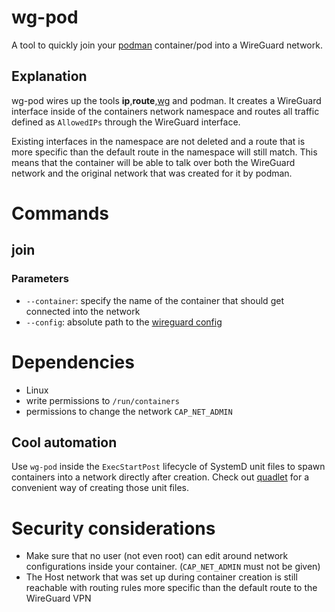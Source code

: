 # wg-pod

A tool to quickly join your [podman](https://podman.io/) container/pod into a WireGuard network.

## Explanation

wg-pod wires up the tools **ip**,**route**,[wg](https://git.zx2c4.com/wireguard) and podman.
It creates a WireGuard interface inside of the containers network namespace and routes all traffic defined as `AllowedIPs` through the WireGuard interface.

Existing interfaces in the namespace are not deleted and a route that is more specific than the default route in the namespace will still match.
This means that the container will be able to talk over both the WireGuard network and the original network that was created for it by podman.

# Commands

## join

### Parameters

- `--container`: specify the name of the container that should get connected into the network
- `--config`: absolute path to the [wireguard config](./docs/wireguard-config)

# Dependencies

- Linux
- write permissions to `/run/containers`
- permissions to change the network `CAP_NET_ADMIN`

## Cool automation

Use `wg-pod` inside the `ExecStartPost` lifecycle of SystemD unit files to spawn containers into a network directly after creation.
Check out [quadlet](https://github.com/containers/quadlet) for a convenient way of creating those unit files.

# Security considerations

- Make sure that no user (not even root) can edit around network configurations inside your container. (`CAP_NET_ADMIN` must not be given)
- The Host network that was set up during container creation is still reachable with routing rules more specific than the default route to the WireGuard VPN
